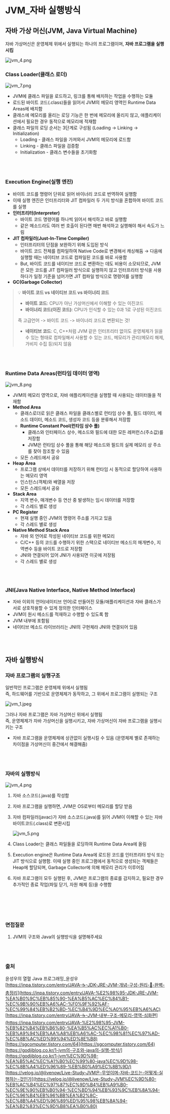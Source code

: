 # JVM_자바 실행방식
## 자바 가상 머신(JVM, Java Virtual Machine)

자바 가상머신은 운영체제 위에서 실행되는 하나의 프로그램이며, **자바 프로그램을 실행시킴**

![jvm_4.png](./image/jvm_4.jpg)

### Class Loader(클래스 로더)
![jvm_7.png](./image/jvm_5.png)

- JVM에 클래스 파일을 로드하고, 링크를 통해 배치하는 작업을 수행하는 모듈
- 로드된 바이트 코드(.class)들을 읽어서 JVM의 메모리 영역인 Runtime Data Areas에 배치함
- 클래스에 메모리를 올리는 로딩 기능은 한 번에 메모리에 올리지 않고, 애플리케이션에서 필요한 경우 동적으로 메모리에 적재함
- 클래스 파일의 로딩 순서는 3단계로 구성됨 (Loading → Linking → Initialization)
    - Loading - 클래스 파일을 가져와서 JVM의 메모리에 로드함
    - Linking - 클래스 파일을 검증함
    - Initialization - 클래스 변수들을 초기화함

<br></br>
### Execution Engine(실행 엔진)
- 바이트 코드를 명령어 단위로 읽어 바이너리 코드로 번역하여 실행함
- 이때 실행 엔진은 인터프리터와 JIT 컴파일러 두 가지 방식을 혼합하여 바이트 코드를 실행
- **인터프리터(Interpreter)**
    - 바이트 코드 명령어를 하나씩 읽어서 해석하고 바로 실행함
    - 같은 메소드라도 여러 번 호출이 된다면 매번 해석하고 실행해야 해서 속도가 느림
- **JIT 컴파일러(Just-In-Time Compiler)**
    - 인터프리터의 단점을 보완하기 위해 도입된 방식
    - 바이트 코드 전체를 컴파일하여 Native Code로 변경해서 캐싱해둠 → 다음에 실행할 때는 네이티브 코드로 컴파일된 코드를 바로 사용함
    - But, 바이트 코드를 네이티브 코드로 변환하는 데도 비용이 소모되므로, JVM은 모든 코드를 JIT 컴파일러 방식으로 실행하지 않고 인터프리터 방식을 사용하다가 일정 기준을 넘어가면 JIT 컴파일 방식으로 명령어를 실행함
- **GC(Garbage Collector)**

> 💡 **바이트 코드 vs 네이티브 코드 vs 바이너리 코드**
>
> - **바이트 코드**: CPU가 아닌 가상머신에서 이해할 수 있는 이진코드
> - **바이너리 코드(이진 코드)**: CPU가 인식할 수 있는 0과 1로 구성된 이진코드
> 
> 즉 고급언어 -> 바이트 코드 -> 바이너리 코드로 변환되는 것!
> 
> - **네이티브 코드**: C, C++처럼 JVM 같은 인터프리터 없이도 운영체제가 읽을 수 있는 형태로 컴파일해서
>  사용할 수 있는 코드, 메모리가 관리(메모리 해제, 가비지 수집 등)되지 않음

<br></br>
### Runtime Data Areas(런타임 데이터 영역)
![jvm_8.png](./image/jvm_6.png)

- JVM의 메모리 영역으로, 자바 애플리케이션을 실행할 때 사용되는 데이터들을 적재함
- **Method Area**
    - 클래스로더로 읽은 클래스 파일을 클래스별로 런타임 상수 풀, 필드 데이터, 메소드 데이터, 메소드 코드, 생성자 코드 등을 분류해서 저장함
    - **Runtime Constant Pool(런타임 상수 풀)**
        - 클래스와 인터페이스 상수, 메소드와 필드에 대한 모든 레퍼런스(주소값)를 저장함
        - JVM은 런타임 상수 풀을 통해 해당 메소드와 필드의 실제 메모리 상 주소를 찾아 참조할 수 있음
    - 모든 스레드에서 공유
- **Heap Area**
    - 프로그램 상에서 데이터를 저장하기 위해 런타임 시 동적으로 할당하여 사용하는 메모리 영역
    - 인스턴스(객체)와 배열을 저장
    - 모든 스레드에서 공유
- **Stack Area**
    - 지역 변수, 매개변수 등 연산 중 발생하는 임시 데이터를 저장함
    - 각 스레드 별로 생성
- **PC Register**
    - 현재 실행 중인 JVM의 명령어 주소를 가지고 있음
    - 각 스레드 별로 생성
- **Native Method Stack Area**
    - 자바 외 언어로 작성된 네이티브 코드를 위한 메모리
    - C/C++ 등의 코드를 수행하기 위한 스택으로 네이티브 메소드의 매개변수, 지역변수 등을 바이트 코드로 저장함
    - JNI와 연결되어 있어 JNI가 사용되면 이곳에 저장됨
    - 각 스레드 별로 생성

<br></br>
### JNI(Java Native Interface, Native Method Interface)
- 자바 이외의 언어(네이티브 언어)로 만들어진 모듈/애플리케이션과 자바 클래스가 서로 상호작용할 수 있게 정의한 인터페이스
- JVM이 원시 메소드를 적재하고 수행할 수 있도록 함
- JVM 내부에 포함됨
- 네이티브 메소드 라이브러리는 JNI의 구현체라 JNI와 연결되어 있음 

<br></br>

## 자바 실행방식
### 자바 프로그램의 실행구조
일반적인 프로그램은 운영체제 위에서 실행됨     
즉, 하드웨어를 기반으로 운영체제가 동작하고, 그 위에서 프로그램이 실행되는 구조    

![jvm_1.jpeg](./image/jvm_1.jpeg)     

그러나 자바 프로그램은 자바 가상머신 위에서 실행됨     
즉, 운영체제가 자바 가상머신을 실행시키고, 자바 가상머신이 자바 프로그램을 실행시키는 구조    
- 자바 프로그램을 운영체제에 상관없이 실행시킬 수 있음 (운영체제 별로 존재하는 차이점을 가상머신이 중간에서 해결해줌)

<br></br>
### 자바의 실행방식
![jvm_4.png](./image/jvm_2.png)

1. 자바 소스코드(.java)를 작성함 
2. 자바 프로그램을 실행하면, JVM은 OS로부터 메모리를 할당 받음 
3. 자바 컴파일러(javac)가 자바 소스코드(.java)를 읽어 JVM이 이해할 수 있는 자바 바이트코드(.class)로 변환시킴
    
    ![jvm_5.png](./image/jvm_3.png)
    
4. Class Loader는 클래스 파일들을 로딩하여 Runtime Data Area에 올림 
5. Execution engine은 Runtime Data Area에 로드된 코드를 인터프리터 방식 또는 JIT 방식으로 실행함. 이때 실행 중인 프로그램에서 동적으로 생성되는 객체들은 Heap에 할당되며, Garbage Collector에 의해 메모리 관리가 이루어짐
6. 자바 프로그램이 모두 실행된 후, JVM은 프로그램의 종료를 감지하고, 필요한 경우 추가적인 종료 작업(파일 닫기, 자원 해제 등)을 수행함 

<br></br>
<br></br>

### 면접질문    
1. JVM의 구조와 Java의 실행방식을 설명해주세요

<br></br>
### 출처
윤성우의 열혈 Java 프로그래밍_윤성우      
[https://inpa.tistory.com/entry/JAVA-☕-JDK-JRE-JVM-개념-구성-원리-💯-완벽-총정리](https://inpa.tistory.com/entry/JAVA-%E2%98%95-JDK-JRE-JVM-%EA%B0%9C%EB%85%90-%EA%B5%AC%EC%84%B1-%EC%9B%90%EB%A6%AC-%F0%9F%92%AF-%EC%99%84%EB%B2%BD-%EC%B4%9D%EC%A0%95%EB%A6%AC)      
[https://inpa.tistory.com/entry/JAVA-☕-JVM-내부-구조-메모리-영역-심화편](https://inpa.tistory.com/entry/JAVA-%E2%98%95-JVM-%EB%82%B4%EB%B6%80-%EA%B5%AC%EC%A1%B0-%EB%A9%94%EB%AA%A8%EB%A6%AC-%EC%98%81%EC%97%AD-%EC%8B%AC%ED%99%94%ED%8E%B8)       
[https://sgcomputer.tistory.com/64](https://sgcomputer.tistory.com/64)       
[https://godjiblog.co.kr/1-jvm의-구조와-java의-실행-방식/](https://godjiblog.co.kr/1-jvm%EC%9D%98-%EA%B5%AC%EC%A1%B0%EC%99%80-java%EC%9D%98-%EC%8B%A4%ED%96%89-%EB%B0%A9%EC%8B%9D/)       
[https://velog.io/@livenow/Live-Study-JVM은-무엇이며-자바-코드는-어떻게-실행하는-것인가](https://velog.io/@livenow/Live-Study-JVM%EC%9D%80-%EB%AC%B4%EC%97%87%EC%9D%B4%EB%A9%B0-%EC%9E%90%EB%B0%94-%EC%BD%94%EB%93%9C%EB%8A%94-%EC%96%B4%EB%96%BB%EA%B2%8C-%EC%8B%A4%ED%96%89%ED%95%98%EB%8A%94-%EA%B2%83%EC%9D%B8%EA%B0%80)     
